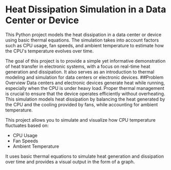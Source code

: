 # Heat Dissipation Simulation in a Data Center or Device
This Python project models the heat dissipation in a data center or device using basic thermal equations. The simulation takes into account factors such as CPU usage, fan speeds, and ambient temperature to estimate how the CPU's temperature evolves over time.

The goal of this project is to provide a simple yet informative demonstration of heat transfer in electronic systems, with a focus on real-time heat generation and dissipation. It also serves as an introduction to thermal modeling and simulation for data centers or electronic devices.
##Problem Overview
Data centers and electronic devices generate heat while running, especially when the CPU is under heavy load. Proper thermal management is crucial to ensure that the device operates efficiently without overheating. This simulation models heat dissipation by balancing the heat generated by the CPU and the cooling provided by fans, while accounting for ambient temperature.

This project allows you to simulate and visualize how CPU temperature fluctuates based on:

 - CPU Usage
 - Fan Speeds
 - Ambient Temperature

It uses basic thermal equations to simulate heat generation and dissipation over time and provides a visual output in the form of a graph.
